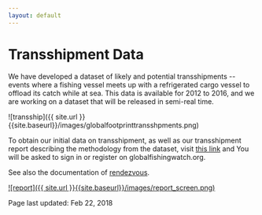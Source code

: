 ```yaml
---
layout: default
---
```


# Transshipment Data

We have developed a dataset of likely and potential transshipments -- events where a fishing vessel meets up with a refrigerated cargo vessel to offload its catch while at sea. This data is available for 2012 to 2016, and we are working on a dataset that will be released in semi-real time.

![transship]({{ site.url }}{{site.baseurl}}/images/globalfootprinttransshpments.png)

To obtain our initial data on transshipment, as well as our transshipment report describing the methodology from the dataset, visit [this link](http://globalfishingwatch.org/data-downloads) and You will be asked to sign in or register on globalfishingwatch.org.

See also the documentation of [rendezvous](rendezvous.html).

[![report]({{ site.url }}{{site.baseurl}}/images/report_screen.png)](http://globalfishingwatch.org/data)

Page last updated: Feb 22, 2018

